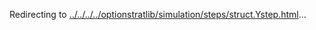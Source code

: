 Redirecting to
[../../../../optionstratlib/simulation/steps/struct.Ystep.html](../../../../optionstratlib/simulation/steps/struct.Ystep.html)\...
